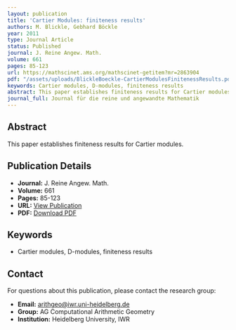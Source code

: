 ```yaml
---
layout: publication
title: 'Cartier Modules: finiteness results'
authors: M. Blickle, Gebhard Böckle
year: 2011
type: Journal Article
status: Published
journal: J. Reine Angew. Math.
volume: 661
pages: 85-123
url: https://mathscinet.ams.org/mathscinet-getitem?mr=2863904
pdf: "/assets/uploads/BlickleBoeckle-CartierModulesFinitenessResults.pdf"
keywords: Cartier modules, D-modules, finiteness results
abstract: This paper establishes finiteness results for Cartier modules.
journal_full: Journal für die reine und angewandte Mathematik
---
```

## Abstract

This paper establishes finiteness results for Cartier modules.

## Publication Details

- **Journal:** J. Reine Angew. Math.
- **Volume:** 661
- **Pages:** 85-123
- **URL:** [View Publication](https://mathscinet.ams.org/mathscinet-getitem?mr=2863904)
- **PDF:** [Download PDF](/assets/uploads/BlickleBoeckle-CartierModulesFinitenessResults.pdf)

## Keywords

- Cartier modules, D-modules, finiteness results


## Contact

For questions about this publication, please contact the research group:
- **Email:** arithgeo@iwr.uni-heidelberg.de
- **Group:** AG Computational Arithmetic Geometry
- **Institution:** Heidelberg University, IWR